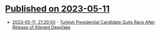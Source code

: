 # [Published on 2023-05-11](index.md)

* [2023-05-11, 21:20:00](https://politics.slashdot.org/story/23/05/11/2029255/turkish-presidential-candidate-quits-race-after-release-of-alleged-deepfake?utm_source=rss1.0mainlinkanon&utm_medium=feed) - [Turkish Presidential Candidate Quits Race After Release of Alleged Deepfake](https://politics.slashdot.org/story/23/05/11/2029255/turkish-presidential-candidate-quits-race-after-release-of-alleged-deepfake?utm_source=rss1.0mainlinkanon&utm_medium=feed)
